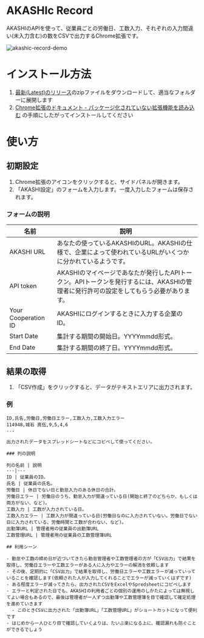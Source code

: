 # AKASHIc Record

AKASHIのAPIを使って、従業員ごとの労働日、工数入力、それぞれの入力間違い(未入力含む)の数をCSVで出力するChrome拡張です。

![akashic-record-demo](https://github.com/user-attachments/assets/d9a9ba0c-2f4f-4dab-9a6b-05736f5a199d)

# インストール方法

1. [最新(Latest)のリリース](https://github.com/mjusui/akashic-record/releases)のzipファイルをダウンロードして、適当なフォルダーに展開します
1. [Chrome拡張のドキュメント - パッケージ化されていない拡張機能を読み込む](https://developer.chrome.com/docs/extensions/get-started/tutorial/hello-world?hl=ja#load-unpacked) の手順にしたがってインストールしてください

# 使い方


## 初期設定

1. Chrome拡張のアイコンをクリックすると、サイドパネルが開きます。
1. 「AKASHI設定」のフォームを入力します。一度入力したフォームは保存されます。

### フォームの説明

名前 | 説明
--- | ---
AKASHI URL | あなたの使っているAKASHIのURL。AKASHIの仕様で、企業によって使われているURLがいくつかに分かれているようです。
API token | AKASHIのマイページであなたが発行したAPIトークン。APIトークンを発行するには、AKASHIの管理者に発行許可の設定をしてもらう必要があります。
Your Cooperation ID | AKASHIにログインするときに入力する企業のID。
Start Date | 集計する期間の開始日。YYYYmmdd形式。
End Date | 集計する期間の終了日。YYYYmmdd形式。

## 結果の取得

1. 「CSV作成」をクリックすると、データがテキストエリアに出力されます。

### 例

```example.csv
ID,氏名,労働日,労働日エラー,工数入力,工数入力エラー
114948,城石 真伍,9,5,4,6
...

出力されたデータをスプレッドシートなどにコピペして使ってください。

### 列の説明

列の名前 | 説明
---|---
ID | 従業員のID。
氏名 | 従業員の氏名。
労働日 | 休日でない日と勤怠入力のある休日の合計。
労働日エラー | 労働日のうち、勤怠入力が間違っている日(開始と終了のどちらか、もしくは両方がない、など)。
工数入力 | 工数が入力されている日。
工数入力エラー | 工数入力が間違っている日(労働日なのに入力されていない。労働日でない日に入力されている、労働時間と工数が合わない、など)。
出勤簿URL | 管理者用の従業員の出勤簿URL
工数管理URL | 管理者用の従業員の工数管理簿URL

## 利用シーン

- 勤怠や工数の締め日が近づいてきたら勤怠管理者や工数管理者の方が「CSV出力」で結果を取得し、労働日エラーや工数エラーがある人に入力やエラーの解消を依頼します
- その後、定期的に「CSV出力」で結果を取得し、労働日エラーや工数エラーが減っていっていることを確認します(依頼された人が入力してくれることでエラーが減っていくはずです)
- ある程度エラーが減ってきたら、出力されたCSVをExcelやSpredsheetにコピペします
- エラーと判定された日でも、AKASHIの利用者ごとの個別の運用のしかたによっては無視してよい場合もあるので、最後は管理者が一人ずつ出勤簿や工数管理簿を目で確認して確定処理を進めていきます
  - このときCSVに出力された「出勤簿URL」「工数管理URL」がショートカットになって便利です
- はじめから一人ひとり目で確認していくよりは、たいぶ楽になる上に、確認漏れも防ぐことができるでしょう

